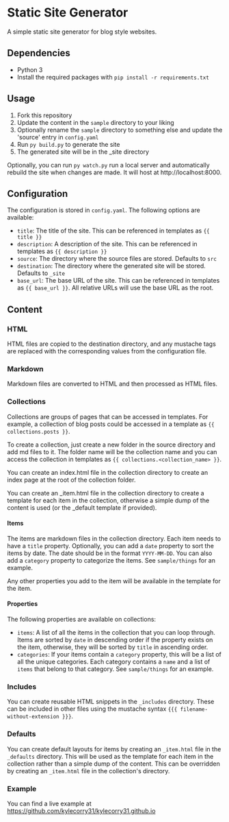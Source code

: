 # Static Site Generator
A simple static site generator for blog style websites.

## Dependencies
- Python 3
- Install the required packages with `pip install -r requirements.txt`

## Usage
1. Fork this repository
2. Update the content in the `sample` directory to your liking
3. Optionally rename the `sample` directory to something else and update the 'source' entry in `config.yaml`
4. Run `py build.py` to generate the site
5. The generated site will be in the _site directory

Optionally, you can run `py watch.py` run a local server and automatically rebuild the site when changes are made. It will host at http://localhost:8000.

## Configuration
The configuration is stored in `config.yaml`. The following options are available:
- `title`: The title of the site. This can be referenced in templates as `{{ title }}`
- `description`: A description of the site. This can be referenced in templates as `{{ description }}`
- `source`: The directory where the source files are stored. Defaults to `src`
- `destination`: The directory where the generated site will be stored. Defaults to `_site`
- `base_url`: The base URL of the site. This can be referenced in templates as `{{ base_url }}`. All relative URLs will use the base URL as the root.

## Content

### HTML
HTML files are copied to the destination directory, and any mustache tags are replaced with the corresponding values from the configuration file.

### Markdown
Markdown files are converted to HTML and then processed as HTML files.

### Collections
Collections are groups of pages that can be accessed in templates. For example, a collection of blog posts could be accessed in a template as `{{ collections.posts }}`.

To create a collection, just create a new folder in the source directory and add md files to it. The folder name will be the collection name and you can access the collection in templates as `{{ collections.<collection_name> }}`.

You can create an index.html file in the collection directory to create an index page at the root of the collection folder.

You can create an _item.html file in the collection directory to create a template for each item in the collection, otherwise a simple dump of the content is used (or the _default template if provided).

#### Items
The items are markdown files in the collection directory. Each item needs to have a `title` property. Optionally, you can add a `date` property to sort the items by date. The date should be in the format `YYYY-MM-DD`. You can also add a `category` property to categorize the items. See `sample/things` for an example.

Any other properties you add to the item will be available in the template for the item.

#### Properties
The following properties are available on collections:
- `items`: A list of all the items in the collection that you can loop through. Items are sorted by `date` in descending order if the property exists on the item, otherwise, they will be sorted by `title` in ascending order.
- `categories`: If your items contain a `category` property, this will be a list of all the unique categories. Each category contains a `name` and a list of `items` that belong to that category. See `sample/things` for an example.

### Includes
You can create reusable HTML snippets in the `_includes` directory. These can be included in other files using the mustache syntax `{{{ filename-without-extension }}}`.

### Defaults
You can create default layouts for items by creating an `_item.html` file in the `_defaults` directory. This will be used as the template for each item in the collection rather than a simple dump of the content. This can be overridden by creating an `_item.html` file in the collection's directory.


### Example
You can find a live example at https://github.com/kylecorry31/kylecorry31.github.io